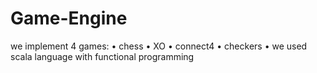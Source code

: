 # Game-Engine
we implement 4 games: • chess • XO • connect4 • checkers • we used scala language with functional programming
